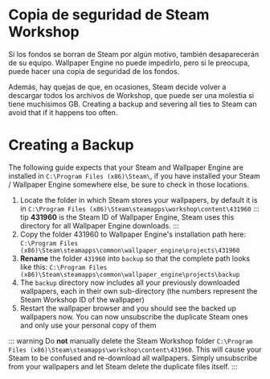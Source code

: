 # Copia de seguridad de Steam Workshop

Si los fondos se borran de Steam por algún motivo, también desaparecerán de su equipo. Wallpaper Engine no puede impedirlo, pero si le preocupa, puede hacer una copia de seguridad de los fondos.

Además, hay quejas de que, en ocasiones, Steam decide volver a descargar todos los archivos de Workshop, que puede ser una molestia si tiene muchísimos GB. Creating a backup and severing all ties to Steam can avoid that if it happens too often.

# Creating a Backup

The following guide expects that your Steam and Wallpaper Engine are installed in `C:\Program Files (x86)\Steam\`, if you have installed your Steam / Wallpaper Engine somewhere else, be sure to check in those locations.

1. Locate the folder in which Steam stores your wallpapers, by default it is in `C:\Program Files (x86)\Steam\steamapps\workshop\content\431960` ::: tip **431960** is the Steam ID of Wallpaper Engine, Steam uses this directory for all Wallpaper Engine downloads. :::
2. Copy the folder 431960 to Wallpaper Engine's installation path here: `C:\Program Files (x86)\Steam\steamapps\common\wallpaper_engine\projects\431960`
3. **Rename** the folder `431960` into `backup` so that the complete path looks like this: `C:\Program Files (x86)\Steam\steamapps\common\wallpaper_engine\projects\backup`
4. The `backup` directory now includes all your previously downloaded wallpapers, each in their own sub-directory (the numbers represent the Steam Workshop ID of the wallpaper)
5. Restart the wallpaper browser and you should see the backed up wallpapers now. You can now unsubscribe the duplicate Steam ones and only use your personal copy of them

::: warning Do **not** manually delete the Steam Workshop folder `C:\Program Files (x86)\Steam\steamapps\workshop\content\431960`. This will cause your Steam to be confused and re-download all wallpapers. Simply unsubscribe from your wallpapers and let Steam delete the duplicate files itself. :::